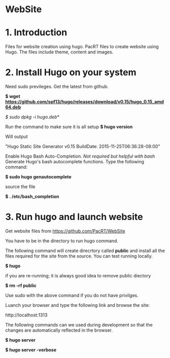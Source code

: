 # WebSite

# 1. Introduction
Files for website creation using hugo. PacRT files to create website using Hugo. The files include theme, content and images.

# 2. Install Hugo on your system
Need sudo previleges.
Get the latest from github.

**$ wget https://github.com/spf13/hugo/releases/download/v0.15/hugo_0.15_amd64.deb**

**$ sudo dpkg -i hugo*.deb**

Run the command to make sure it is all setup
**$ hugo version**

Will output

"Hugo Static Site Generator v0.15 BuildDate: 2015-11-25T06:36:28-08:00"

Enable Hugo Bash Auto-Completion. _Not required but helpful with bash_
Generate Hugo's bash autocomplete functions. Type the following command:

**$ sudo hugo genautocomplete**

source the file

**$ . /etc/bash_completion**

# 3. Run hugo and launch website
Get website files from https://github.com/PacRT/WebSite

You have to be in the directory to run hugo command.

The following command will create direcrtory called **public** and install all the files required for the site from the source. You can test running locally.

**$ hugo**

if you are re-running; it is always good idea to remove public diectory

**$ rm -rf public**

Use sudo with the above command if you do not have privilges.

Luanch your browser and type the following link and browse the site:

http://localhost:1313

The following commands can we used during development so that the changes are automatically reflected in the browser.

**$ hugo server**

**$ hugo server -verbose**




